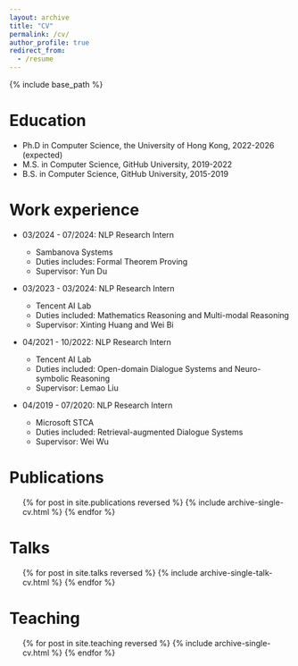 ```yaml
---
layout: archive
title: "CV"
permalink: /cv/
author_profile: true
redirect_from:
  - /resume
---
```


{% include base_path %}

Education
======
* Ph.D in Computer Science, the University of Hong Kong, 2022-2026 (expected)
* M.S. in Computer Science, GitHub University, 2019-2022
* B.S. in Computer Science, GitHub University, 2015-2019

Work experience
======
* 03/2024 - 07/2024: NLP Research Intern
  * Sambanova Systems
  * Duties includes: Formal Theorem Proving
  * Supervisor: Yun Du

* 03/2023 - 03/2024: NLP Research Intern
  * Tencent AI Lab
  * Duties included: Mathematics Reasoning and Multi-modal Reasoning
  * Supervisor: Xinting Huang and Wei Bi

* 04/2021 - 10/2022: NLP Research Intern
  * Tencent AI Lab
  * Duties included: Open-domain Dialogue Systems and Neuro-symbolic Reasoning
  * Supervisor: Lemao Liu

* 04/2019 - 07/2020: NLP Research Intern
  * Microsoft STCA
  * Duties included: Retrieval-augmented Dialogue Systems
  * Supervisor: Wei Wu
  

Publications
======
  <ul>{% for post in site.publications reversed %}
    {% include archive-single-cv.html %}
  {% endfor %}</ul>
  
Talks
======
  <ul>{% for post in site.talks reversed %}
    {% include archive-single-talk-cv.html  %}
  {% endfor %}</ul>
  
Teaching
======
  <ul>{% for post in site.teaching reversed %}
    {% include archive-single-cv.html %}
  {% endfor %}</ul>
  

